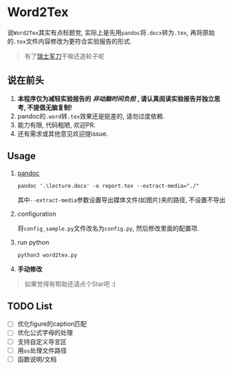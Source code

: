 # Word2Tex

说`Word2Tex`其实有点标题党, 实际上是先用`pandoc`将`.docx`转为`.tex`, 再将原始的`.tex`文件内容修改为更符合实验报告的形式.

>有了[瑞士军刀](https://pandoc.org/)干嘛还造轮子呢

## 说在前头

1. **本程序仅为减轻实验报告的** ***非动脑时间负担*** **, 请认真阅读实验报告并独立思考, 不提倡无脑复制!**
2. pandoc的`.word`转`.tex`效果还是挺差的, 请勿过度依赖.
3. 能力有限, 代码粗陋, 欢迎PR.
4. 还有需求或其他意见欢迎提issue.

## Usage

1. [pandoc](https://pandoc.org/)

    ```shell
    pandoc '.\lecture.docx' -o report.tex --extract-media="./"
    ```

    其中`--extract-media`参数设置导出媒体文件(如图片)夹的路径, 不设置不导出

2. configuration

    将`config_sample.py`文件改名为`config.py`, 然后修改里面的配置项.

3. run python

    ```shell
    python3 word2tex.py
    ```

4. **手动修改**

>如果觉得有帮助还请点个Star吧 :)

## TODO List

- [ ] 优化figure的caption匹配
- [ ] 优化公式字母的处理
- [ ] 支持自定义导言区
- [ ] 用`os`处理文件路径
- [ ] 函数说明/文档
